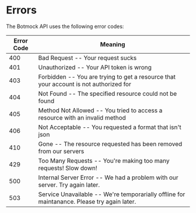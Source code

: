 # Errors

The Botmock API uses the following error codes:

Error Code | Meaning
---------- | -------
400 | Bad Request -- Your request sucks
401 | Unauthorized -- Your API token is wrong
403 | Forbidden -- You are trying to get a resource that your account is not authorized for
404 | Not Found -- The specified resource could not be found
405 | Method Not Allowed -- You tried to access a resource with an invalid method
406 | Not Acceptable -- You requested a format that isn't json
410 | Gone -- The resource requested has been removed from our servers
429 | Too Many Requests -- You're making too many requests! Slow down!
500 | Internal Server Error -- We had a problem with our server. Try again later.
503 | Service Unavailable -- We're temporarially offline for maintanance. Please try again later.
